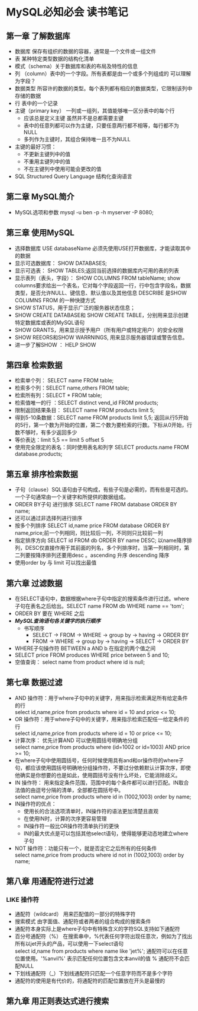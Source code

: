 # MySQL必知必会 读书笔记
## 第一章 了解数据库
+ 数据库 保存有组织的数据的容器，通常是一个文件或一组文件
+ 表 某种特定类型数据的结构化清单
+ 模式（schema）关于数据库和表的布局及特性的信息
+ 列 （column）表中的一个字段。所有表都是由一个或多个列组成的 可以理解为字段？
+ 数据类型 所容许的数据的类型。每个表列都有相应的数据类型，它限制该列中存储的数据
+ 行 表中的一个记录
+ 主键（primary key） 一列或一组列，其值能够唯一区分表中的每个行
  + 应该总是定义主键 虽然并不是总都需要主键
  + 表中的任意列都可以作为主键，只要任意两行都不相等，每行都不为NULL
  + 多列作为主键时，其组合保持唯一且不为NULL
+ 主键的最好习惯：
  + 不更新主键列中的值
  + 不重用主键列中的值
  + 不在主键列中使用可能会更改的值
+ SQL Structured Query Language 结构化查询语言
## 第二章 MySQL简介
+ MySQL选项和参数 mysql -u ben -p -h myserver -P 8080;
## 第三章 使用MySQL
+ 选择数据库 USE databaseName 必须先使用USE打开数据库，才能读取其中的数据
+ 显示可选数据库： SHOW DATABASES;
+ 显示可选表： SHOW TABLES;返回当前选择的数据库内可用的表的列表
+ 显示表列（表头，字段）： SHOW COLUMNS FROM tableName; show columns要求给出一个表名，它对每个字段返回一行，行中包含字段名，数据类型，是否允许NULL、键信息、默认值以及其他信息 DESCRIBE 是SHOW COLUMNS FROM 的一种快捷方式
+ SHOW STATUS，用于显示广泛的服务器状态信息；
+ SHOW CREATE DATABASE和 SHOW CREATE TABLE，分别用来显示创建特定数据库或表的MySQL语句
+ SHOW GRANTS，用来显示授予用户（所有用户或特定用户）的安全权限
+ SHOW REEORS和SHOW WARRNINGS, 用来显示服务器错误或警告信息。
+ 进一步了解SHOW ： HELP SHOW
## 第四章 检索数据
+ 检索单个列： SELECT name FROM table;
+ 检索多个列：SELECT name,others FROM table;
+ 检索所有列：SELECT * FROM table;
+ 检索值唯一的行 ：SELECT distinct vend_id FROM products;
+ 限制返回结果条目： SELECT name FROM products limit 5;
+ 得到5-10条数据：SELECT name FROM products limit 5,5; 返回从行5开始的5行，第一个数为开始的位置，第二个数为要检索的行数。下标从0开始，行数不够时，有多少返回多少
+ 等价表达：limit 5,5 == limit 5 offset 5
+ 使用完全限定的表名：同时使用表名和列字 SELECT products.name FROM database.products;
## 第五章 排序检索数据
+ 子句（clause）SQL语句由子句构成，有些子句是必需的，而有些是可选的。一个子句通常由一个关键字和所提供的数据组成。
+ ORDER BY子句 进行排序 SELECT name FROM database ORDER BY name;
+ 还可以通过非选择列进行排序
+ 按多个列排序 SELECT id,name price FROM database ORDER BY name,price;前一个列相同，则比较后一列，不同则只比较前一列
+ 指定排序方向 SELECT id FROM db ORDER BY name DESC; 以name降序排列，DESC仅直接作用于其前面的列名，多个列排序时，当第一列相同时，第二列要按降序排列还要用desc 。ascending 升序 descending 降序
+ 使用order by 与 limit 可以找出最值
## 第六章 过滤数据
+ 在SELECT语句中，数据根据where子句中指定的搜索条件进行过滤。where子句在表名之后给出。SELECT name FROM db WHERE name == 'tom'; 
+ ORDER BY 要在 WHERE 之后
+ ***MySQL查询语句各关键字的执行顺序***
  + 书写顺序
    + SELECT -> FROM -> WHERE -> group by -> having -> ORDER BY
    + FROM -> WHERE -> group by -> having -> SELECT -> ORDER BY
+ WHERE子句操作符 BETWEEN a AND b 在指定的两个值之间
+ SELECT price FROM produces WHERE price between 5 and 10;
+ 空值查询： select name from product where id is null;
## 第七章 数据过滤
+ AND 操作符：用于where子句中的关键字，用来指示检索满足所有给定条件的行<br>select id,name,price from products where id = 10 and price <= 10;
+ OR 操作符：用于where子句中的关键字，用来指示检索匹配任一给定条件的行<br> select id,name,price from products where id = 10 or price <= 10; 
+ 计算次序： 优先计算AND 可以使用圆括号明确地分组<br> select name,price from products where (id=1002 or id=1003) AND price >= 10;
+ 在where子句中使用圆括号，任何时候使用具有and和or操作符的where子句，都应该使用圆括号明确地分组操作符，不要过分依赖默认计算次序，即使他确实是你想要的也是如此，使用圆括号没有什么坏处，它能消除歧义。
+ IN 操作符： 用来指定条件范围，范围中的每个条件都可以进行匹配。IN取合法值的由逗号分隔的清单，全部都在圆括号中。<br> select name,price from products where id in (1002,1003) order by name; 
+ IN操作符的优点：
  + 使用长的合法选项清单时，IN操作符的语法更加清楚且直观
  + 在使用IN时，计算的次序更容易管理
  + IN操作符一般比OR操作符清单执行的更快
  + IN的最大优点是可以包括其他select语句，使得能够更动态地建立where子句
+ NOT 操作符：功能只有一个，就是否定它之后所有的任何条件<br>select name,price from products where id not in (1002,1003) order by name;
## 第八章 用通配符进行过滤
### LIKE 操作符
+ 通配符（wildcard） 用来匹配值的一部分的特殊字符
+ 搜索模式 由字面值、通配符或者两者的组合构成的搜索条件
+ 通配符本身实际上是where子句中有特殊含义的字符SQL支持如下通配符
+ 百分号通配符（%） 在搜索串中，%代表任何字符出现任意次，例如为了找出所有以jet开头的产品，可以使用一下select语句<br> select id,name from products where name like 'jet%'; 通配符可以在任意位置使用。'%anvil%' 表示匹配任何位置包含文本anvil的值 % 通配符不会匹配NULL
+ 下划线通配符（_）下划线通配符只匹配一个任意字符而不是多个字符
+ 通配符的使用是有代价的，将通配符的匹配位置放在开头是最慢的
## 第九章 用正则表达式进行搜索
